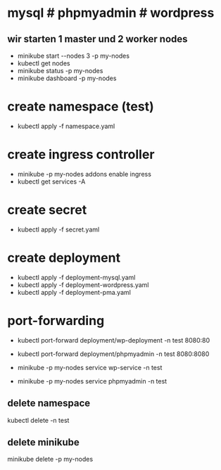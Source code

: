 
# mysql # phpmyadmin # wordpress

## wir starten 1 master und 2 worker nodes
* minikube start --nodes 3 -p my-nodes
* kubectl get nodes      
* minikube status -p my-nodes
* minikube dashboard -p my-nodes

# create namespace (test)
* kubectl apply -f namespace.yaml

# create ingress controller
* minikube -p my-nodes addons enable ingress
* kubectl get services -A

# create secret
* kubectl apply -f secret.yaml

# create deployment 
* kubectl apply -f deployment-mysql.yaml
* kubectl apply -f deployment-wordpress.yaml
* kubectl apply -f deployment-pma.yaml

# port-forwarding
* kubectl port-forward deployment/wp-deployment -n test 8080:80
* kubectl port-forward deployment/phpmyadmin -n test 8080:8080

* minikube -p my-nodes service wp-service -n test
* minikube -p my-nodes service phpmyadmin -n test



## delete namespace 
kubectl delete -n test

## delete minikube
minikube delete -p my-nodes


